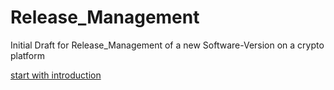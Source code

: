 # Release_Management

Initial Draft for Release_Management of a new Software-Version on a crypto platform

[start with introduction](introduction.md)